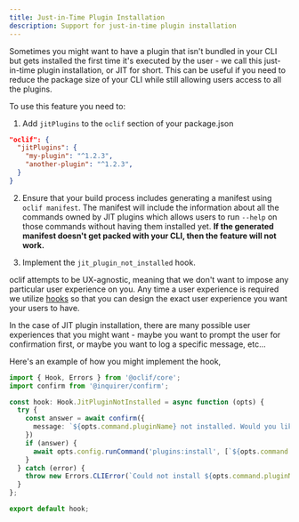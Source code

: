 ```yaml
---
title: Just-in-Time Plugin Installation
description: Support for just-in-time plugin installation
---
```


Sometimes you might want to have a plugin that isn't bundled in your CLI but gets installed the first time it's executed by the user - we call this just-in-time plugin installation, or JIT for short. This can be useful if you need to reduce the package size of your CLI while still allowing users access to all the plugins.

To use this feature you need to:

1. Add `jitPlugins` to the `oclif` section of your package.json

```json
"oclif": {
  "jitPlugins": {
    "my-plugin": "^1.2.3",
    "another-plugin": "^1.2.3",
  }
}
```

2. Ensure that your build process includes generating a manifest using `oclif manifest`. The manifest will include the information about all the commands owned by JIT plugins which allows users to run `--help` on those commands without having them installed yet. **If the generated manifest doesn't get packed with your CLI, then the feature will not work.**

3. Implement the `jit_plugin_not_installed` hook.

oclif attempts to be UX-agnostic, meaning that we don't want to impose any particular user experience on you. Any time a user experience is required we utilize [hooks](./hooks.md) so that you can design the exact user experience you want your users to have.

In the case of JIT plugin installation, there are many possible user experiences that you might want - maybe you want to prompt the user for confirmation first, or maybe you want to log a specific message, etc...

Here's an example of how you might implement the hook,

```typescript
import { Hook, Errors } from '@oclif/core';
import confirm from '@inquirer/confirm';

const hook: Hook.JitPluginNotInstalled = async function (opts) {
  try {
    const answer = await confirm({
      message: `${opts.command.pluginName} not installed. Would you like to install?`
    })
    if (answer) {
      await opts.config.runCommand('plugins:install', [`${opts.command.pluginName}@${opts.pluginVersion}`]);
    }
  } catch (error) {
    throw new Errors.CLIError(`Could not install ${opts.command.pluginName}`, 'JitPluginInstallError');
  }
};

export default hook;

```
